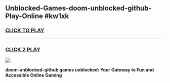 
## Unblocked-Games-doom-unblocked-github-Play-Online #kw1xk
<h3>
<a href="https://news.freeplayer.one?title=doom-unblocked-github&ref=3">CLICK TO PLAY</a></h3>
<hr>

<h3>
<a href="https://news.freeplayer.one?title=doom-unblocked-github&ref=3">CLICK 2 PLAY</a>
  
</h3>

<a href="https://news.freeplayer.one?title=doom-unblocked-github&ref=3"><img src="https://clearcache.store/games.png"></a>


**doom-unblocked-github games unblocked: Your Gateway to Fun and Accessible Online Gaming**
